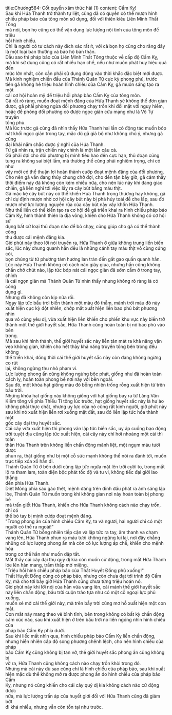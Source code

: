 title:Chương584: Cốt quyền xâm thức hải (1)
content:
Cấm Kỵ!<br>Sau khi Hứa Thanh trở thành tự liệt, cũng đã có quyền có thể mượn hình<br>chiếu pháp bảo của tông môn sử dụng, đối với thiên kiêu Liên Minh Thất Tông<br>mà nói, bọn họ cũng có thể vận dụng lực lượng nội tình của tông môn để triệu<br>hồi hình chiếu.<br>Chỉ là người có tư cách này đích xác rất ít, với cả bọn họ cũng cho rằng đây<br>là một loại ban thưởng và bảo hộ bản thân.<br>Dẫu sao thì pháp bảo của Liên Minh Thất Tông thuộc về cấp độ Cấm Kỵ,<br>mà khi sử dụng cũng có rất nhiều hạn chế, nếu như muốn phát huy hiệu quả đến<br>mức lớn nhất, còn cần phải sử dụng đúng vào thời khắc đặc biệt mới được.<br>Mà kinh nghiệm chiến đấu của Thánh Quân Tử cực kỳ phong phú, trước<br>tiên gã không hề triệu hoán hình chiếu của Cấm Kỵ, gã muốn sáng tạo ra một<br>cái cơ hội hoàn mỹ để triệu hồi pháp bảo Cấm Kỵ của tông môn.<br>Gã rất rõ ràng, muốn đoạt mệnh đăng của Hứa Thanh sẽ không thể đơn giản<br>được, gã phải phòng ngừa đối phương chạy trốn khi đối mặt với nguy hiểm,<br>hoặc đề phòng đối phương có được ngọc giản cứu mạng như là Vô Tự truyền<br>tống phù.<br>Mà lúc trước gã cũng đã nhìn thấy Hứa Thanh hai lần có động tác muốn bóp<br>nát khối ngọc giản trong tay, mặc dù gã giả bộ như không chú ý, nhưng gã cũng<br>đại khái nắm chắc được ý nghĩ của Hứa Thanh.<br>Từ gã nhìn ra, trận chiến này chính là một lần câu cá.<br>Gã phải đợi cho đối phương bị mình tiêu hao đến cực hạn, thủ đoạn cũng<br>tung ra không sai biệt lắm, mà thương thế cũng phải nghiêm trọng, chỉ có như<br>vậy mới có thể thuận lợi hoàn thành cướp đoạt mệnh đăng của đối phương.<br>Cho nên gã vẫn đang thủy chung chờ đợi, cho đến tận bây giờ, gã cảm thấy<br>thời điểm này đã không còn kém nhiều nữa, cho nên lúc nãy khi đang giao<br>chiến, gã liền nghĩ tới việc lấy ra cây bút bằng máu thịt.<br>Gã mặc kệ cây bút này có thể khiến Hứa Thanh trọng thương hay không, gã<br>chỉ dự định mượn nhờ cơ hội cây bút này bị phá hủy toái để che lấp, sau đó<br>mượn nhờ lực lượng nguyền rủa của cây bút này vây khốn Hứa Thanh.<br>Như thế liền có thể kiến tạo ra cơ hội để gã triển khai ra hình chiếu pháp bảo<br>Cấm Kỵ, hình thành thiên la địa võng, khiến cho Hứa Thanh không có cơ hội sử<br>dụng bất cứ loại thủ đoạn nào để bỏ chạy, cũng giúp cho gã có thể thành công<br>thu được cái mệnh đăng kia.<br>Giờ phút này theo lời nói truyền ra, Hứa Thanh ở giữa không trung liền biến<br>sắc, lúc này chung quanh hắn đều là những cánh tay máu thịt vô cùng cứng cỏi,<br>bọn chúng từ tứ phương tám hương lan tràn đến gắt gao quấn quanh hắn.<br>Lúc này Hứa Thanh không có cách nào giãy giụa, nhưng hắn cũng không<br>chần chờ chút nào, lập tức bóp nát cái ngọc giản đã sớm cầm ở trong tay, chính<br>là cái ngọn giản mà Thánh Quân Tử nhìn thấy nhưng không rõ ràng là có công<br>dụng gì.<br>Nhưng đã không còn kịp nữa rồi.<br>Ngay lập tức bầu trời biến thành một màu đỏ thẫm, mảnh trời màu đỏ này<br>xuất hiện cực kỳ đột nhiên, chớp mắt xuất hiện liền bao phủ bát phương nhìn<br>qua vô cùng yêu dị, vừa xuất hiện liền khiến cho phiến khu vực này biến trở<br>thành một thế giới huyết sắc, Hứa Thanh cũng hoàn toàn bị nó bao phủ vào bên<br>trong.<br>Mà sau khi hình thành, thế giới huyết sắc này liền tản mát ra khả năng vặn<br>vẹo không gian, khiến cho hết thảy khả năng truyền tống bên trong đều không<br>thể triển khai, đồng thời cái thế giới huyết sắc này còn đang không ngừng co rút<br>lại, không ngừng thu nhỏ phạm vi.<br>Lực lượng phong ấn cũng không ngừng bộc phát, giống như đã hoàn toàn<br>cách ly, hoàn toàn phong bế nơi này với bên ngoài.<br>Sau đó, một khỏa hạt giống màu đỏ bỗng nhiên trống rỗng xuất hiện từ trên<br>bầu trời.<br>Nhưng khỏa hạt giống này không giống với hạt giống bay ra từ Lăng Vân<br>Kiếm tông về phía Thiểu Ti tông lúc trước, hạt giống huyết sắc này là hư ảo<br>không phải thực chất, nhưng uy lực của nó cũng rất kinh người, giờ phút này<br>sau khi nó xuất hiện liền rơi xuống mặt đất, sau đó liền lập tức hóa thành một<br>gốc cây đại thụ huyết sắc.<br>Cái cây vừa xuất hiện thì phong vân lập tức biến sắc, uy áp cuồng bạo động<br>trời tuyệt địa cũng lập tức xuất hiện, cái cây này chỉ hơi nhoáng một cái thì toàn<br>thân Hứa Thanh trên không liền chấn động mãnh liệt, một ngụm máu tươi được<br>phun ra, thật giống như bị một cỗ sức mạnh không thể nói ra đánh tới, muốn<br>trực tiếp xóa xổ hắn đi.<br>Thánh Quân Tử ở bên dưới cũng lập tức ngửa mặt lên trời cười to, trong mắt<br>lộ ra tham lam, toàn diện bộc phát tốc độ và tu vi, không tiếc đại giới lao thẳng<br>đến phía Hứa Thanh.<br>Diệt Mông phía sau gào thét, mệnh đăng trên đỉnh đầu phát ra ánh sáng lập<br>lòe, Thánh Quân Tử muốn trong khi không gian nơi này hoàn toàn bị phong bế<br>mà trấn giết Hứa Thanh, khiến cho Hứa Thanh không cách nào chạy trốn, chỉ có<br>thể bó tay bị mình cướp đoạt mệnh đăng.<br>"Trong phong ấn của hình chiếu Cấm Kỵ, ta và ngươi, hai người chỉ có một<br>người có thể ra ngoài!"<br>Thánh Quân Tử bỗng nhiên tiếp cận và lập tức ra tay, âm thanh va chạm<br>vang lên, Hứa Thanh phun ra máu tươi không ngừng lui lại, nơi đây chẳng<br>những có lực lượng phong ấn mà còn có lực lượng áp chế, khiến cho mệnh hỏa<br>trong cơ thể hắn như muốn dập tắt.<br>Mắt thấy cái cây đại thụ quỷ dị kia còn muốn cử động, trong mắt Hứa Thanh<br>lóe lên hàn mang, trầm thấp mở miệng.<br>"Triệu hồi hình chiếu pháp bảo của Thất Huyết Đồng phủ xuống!"<br>Thất Huyết Đồng cũng có pháp bảo, nhưng còn chưa đạt tới trình độ Cấm<br>Kỵ, mà cho tới bây giờ Hứa Thanh cũng chưa từng triệu hoán nó.<br>Giờ phút này khi lời nói của hắn vừa vang lên, cái mảnh thế giới huyết sắc<br>này liền chấn động, bầu trời cuộn trào tựa như có một cỗ ngoại lực phủ xuống,<br>muốn xé mở cái thế giới này, mà trên bầy trời cũng mơ hồ xuất hiện một con<br>mắt.<br>Con mắt này mang theo vẻ bình tĩnh, bên trong không có bất kỳ chấn động<br>cảm xúc nào, sau khi xuất hiện ở trên bầu trời nó liền ngóng nhìn hình chiếu của<br>pháp bảo Cấm Kỵ phía dưới.<br>Sau khi liếc mắt nhìn qua, hình chiếu pháp bảo Cấm Kỵ liền chấn động,<br>nhưng hiển nhiên cấp độ song phương chênh lệch, cho nên hình chiếu của pháp<br>bảo Cấm Kỵ cũng không bị tan vỡ, thế giới huyết sắc phong ấn cũng không bị<br>vỡ ra, Hứa Thanh cũng không cách nào chạy trốn khỏi trong đó.<br>Nhưng mà cái này dù sao cũng chỉ là hình chiếu của pháp bảo, sau khi xuất<br>hiện mặc dù thể không mở ra được phong ấn do hình chiếu của pháp bảo Cấm<br>Kỵ, nhưng nó cũng khiến cho cái cây quỷ dị kia không cách nào cử động được<br>nữa, mà lực lượng trấn áp của huyết giới đối với Hứa Thanh cũng đã giảm bớt<br>đi khá nhiều, nhưng vẫn còn tồn tại như trước.